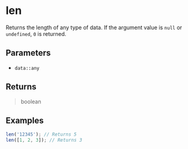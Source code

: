 # len <Lang dart js />

Returns the length of any type of data. If the argument value is `null` or `undefined`, `0` is returned.

## Parameters

- `data::any`

## Returns

> boolean

## Examples

```javascript
len('12345'); // Returns 5
len([1, 2, 3]); // Returns 3
```
